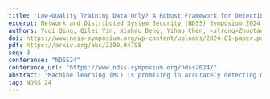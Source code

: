 ```yaml
---
title: "Low-Quality Training Data Only? A Robust Framework for Detecting Encrypted Malicious Network Traffic"
excerpt: Network and Distributed System Security (NDSS) Symposium 2024
authors: Yuqi Qing, Qilei Yin, Xinhao Deng, Yihao Chen, <strong>Zhuotao Liu</strong>, Kun Sun, Ke Xu, Jia Zhang, Qi Li
doi: https://www.ndss-symposium.org/wp-content/uploads/2024-81-paper.pdf
pdf: https://arxiv.org/abs/2309.04798
seq: 3
conference: "NDSS24"
conference_url: "https://www.ndss-symposium.org/ndss2024/"
abstract: "Machine learning (ML) is promising in accurately detecting malicious flows in encrypted network traffic; however, it is challenging to collect a training dataset that contains a sufficient amount of encrypted malicious data with correct labels. When ML models are trained with low-quality training data, they suffer degraded performance. In this paper, we aim at addressing a real-world low-quality training dataset problem, namely, detecting encrypted malicious traffic generated by continuously evolving malware. We develop RAPIER that fully utilizes different distributions of normal and malicious traffic data in the feature space, where normal data is tightly distributed in a certain area and the malicious data is scattered over the entire feature space to augment training data for model training. RAPIER includes two pre-processing modules to convert traffic into feature vectors and correct label noises. We evaluate our system on two public datasets and one combined dataset. With 1000 samples and 45% noises from each dataset, our system achieves the F1 scores of 0.770, 0.776, and 0.855, respectively, achieving average improvements of 352.6%, 284.3%, and 214.9% over the existing methods, respectively. Furthermore, We evaluate RAPIER with a real-world dataset obtained from a security enterprise. RAPIER effectively achieves encrypted malicious traffic detection with the best F1 score of 0.773 and improves the F1 score of existing methods by an average of 272.5%."
tag: NDSS 24
---
```

